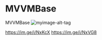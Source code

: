 # MVVMBase
MVVMBase
![myimage-alt-tag](https://im.ge/i/NxZi9)

https://im.ge/i/NxKcX
https://im.ge/i/NxVG8
